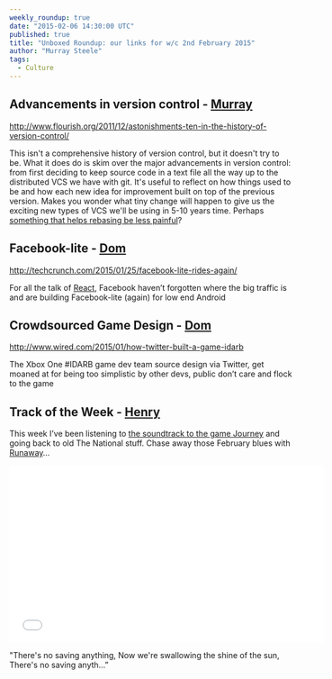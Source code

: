 ```yaml
---
weekly_roundup: true
date: "2015-02-06 14:30:00 UTC"
published: true
title: "Unboxed Roundup: our links for w/c 2nd February 2015"
author: "Murray Steele"
tags:
  - Culture
---
```


## Advancements in version control - [Murray](http://www.unboxedconsulting.com/people/murray-steele)

http://www.flourish.org/2011/12/astonishments-ten-in-the-history-of-version-control/

This isn't a comprehensive history of version control, but it doesn't try to be.  What it does do is skim over the major advancements in version control: from first deciding to keep source code in a text file all the way up to the distributed VCS we have with git.  It's useful to reflect on how things used to be and how each new idea for improvement built on top of the previous version.  Makes you wonder what tiny change will happen to give us the exciting new types of VCS we'll be using in 5-10 years time.  Perhaps [something that helps rebasing be less painful](https://medium.com/@porteneuve/fix-conflicts-only-once-with-git-rerere-7d116b2cec67)?


## Facebook-lite - [Dom](http://www.unboxedconsulting.com/people/dominic-mason)

http://techcrunch.com/2015/01/25/facebook-lite-rides-again/

For all the talk of [React](http://facebook.github.io/react/blog/2013/06/05/why-react.html), Facebook haven’t forgotten where the big traffic is and are building Facebook-lite (again) for low end Android

## Crowdsourced Game Design - [Dom](http://www.unboxedconsulting.com/people/dominic-mason)

http://www.wired.com/2015/01/how-twitter-built-a-game-idarb

The Xbox One #IDARB game dev team source design via Twitter, get moaned at for being too simplistic by other devs, public don’t care and flock to the game

## Track of the Week - [Henry](http://www.unboxedconsulting.com/people/henry-turner)

This week I’ve been listening to [the soundtrack to the game Journey](https://www.youtube.com/watch?v=M3hFN8UrBPw) and going back to old The National stuff. Chase away those February blues with [Runaway](https://www.youtube.com/watch?v=3dC4bHlNCr4)…

<iframe width="560" height="315" src="//www.youtube.com/embed/3dC4bHlNCr4" frameborder="0" allowfullscreen></iframe>

"There's no saving anything, Now we're swallowing the shine of the sun, There's no saving anyth…”
